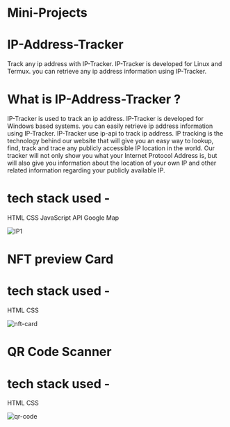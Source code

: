# Mini-Projects

<h1>IP-Address-Tracker</h1>
Track any ip address with IP-Tracker. IP-Tracker is developed for Linux and Termux. you can retrieve any ip address information using IP-Tracker.

<h1>What is IP-Address-Tracker ?</h1>
IP-Tracker is used to track an ip address. IP-Tracker is developed for Windows based systems. you can easily retrieve ip address information using IP-Tracker. IP-Tracker use ip-api to track ip address. IP tracking is the technology behind our website that will give you an easy way to lookup, find, track and trace any publicly accessible IP location in the world.  Our tracker will not only show you what your Internet Protocol Address is, but will also give you information about the location of your own IP and other related information regarding your publicly available IP.

<h1>tech stack used -</h1>
HTML 
CSS
JavaScript
API
Google Map


![IP1](https://user-images.githubusercontent.com/90760374/183727950-1592b6b5-677f-4f90-b283-e77619f3108a.png)

<h1>NFT preview Card</h1>

<h1>tech stack used -</h1>
HTML 
CSS


![nft-card](https://user-images.githubusercontent.com/90760374/183731311-9e53805e-a1f0-4885-9868-ac29ce0f19ce.jpg)

<h1>QR Code Scanner</h1>

<h1>tech stack used -</h1>
HTML 
CSS



![qr-code](https://user-images.githubusercontent.com/90760374/183731687-c1837f7a-06fb-470b-9c11-24a4b0f4997f.jpg)
